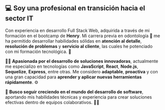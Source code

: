 ## 💻 Soy una profesional en transición hacia el sector IT

Con experiencia en desarrollo Full Stack Web, adquirida a través de mi formación en el bootcamp de **Henry**. Mi carrera previa en odontología 🦷 me ha permitido desarrollar habilidades sólidas en **atención al detalle**, **resolución de problemas** y **servicio al cliente**, las cuales he potenciado con mi formación tecnológica. 🚀

👩‍💻 **Apasionada por el desarrollo de soluciones innovadoras**, actualmente me especializo en tecnologías como **JavaScript**, **React**, **Node.js**, **Sequelize**, **Express**, entre otras. Me considero **adaptable**, **proactiva** y con una gran capacidad para **aprender y aplicar nuevas herramientas rápidamente**. ⚙️

🎯 **Busco seguir creciendo en el mundo del desarrollo de software**, aportando mis habilidades técnicas y experiencia para crear soluciones efectivas dentro de equipos colaborativos. 🤝✨
